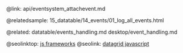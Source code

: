 @link: api/eventsystem_attachevent.md

@relatedsample: 
	15_datatable/14_events/01_log_all_events.html

@related: 
	datatable/events_handling.md
    desktop/event_handling.md


@seolinktop: [js frameworks](https://webix.com)
@seolink: [datagrid javascript](https://webix.com/widget/datatable/)